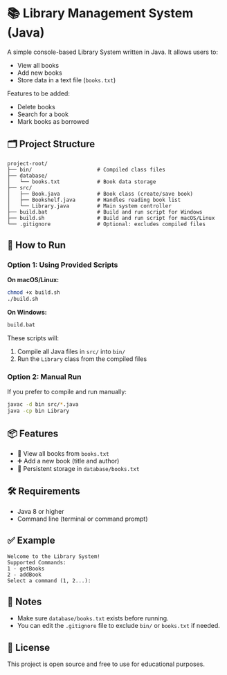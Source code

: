 # 📚 Library Management System (Java)

A simple console-based Library System written in Java. It allows users to:
- View all books
- Add new books
- Store data in a text file (`books.txt`)

Features to be added:
- Delete books
- Search for a book
- Mark books as borrowed

## 🗂️ Project Structure

```
project-root/
├── bin/                     # Compiled class files
├── database/
│   └── books.txt            # Book data storage
├── src/
│   ├── Book.java            # Book class (create/save book)
│   ├── Bookshelf.java       # Handles reading book list
│   └── Library.java         # Main system controller
├── build.bat                # Build and run script for Windows
├── build.sh                 # Build and run script for macOS/Linux
└── .gitignore               # Optional: excludes compiled files
```

## 🚀 How to Run

### Option 1: Using Provided Scripts

**On macOS/Linux:**
```bash
chmod +x build.sh
./build.sh
```

**On Windows:**
```cmd
build.bat
```

These scripts will:
1. Compile all Java files in `src/` into `bin/`
2. Run the `Library` class from the compiled files

### Option 2: Manual Run

If you prefer to compile and run manually:

```bash
javac -d bin src/*.java
java -cp bin Library
```

## 📦 Features

- 📖 View all books from `books.txt`
- ➕ Add a new book (title and author)
- 📝 Persistent storage in `database/books.txt`

## 🛠️ Requirements

- Java 8 or higher
- Command line (terminal or command prompt)

## ✅ Example

```
Welcome to the Library System!
Supported Commands:
1 - getBooks
2 - addBook
Select a command (1, 2...):
```

## 📁 Notes

- Make sure `database/books.txt` exists before running.
- You can edit the `.gitignore` file to exclude `bin/` or `books.txt` if needed.

## 📄 License

This project is open source and free to use for educational purposes.
